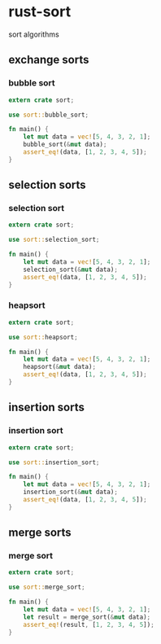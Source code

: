 # rust-sort

sort algorithms

## exchange sorts

### bubble sort

```rust
extern crate sort;

use sort::bubble_sort;

fn main() {
    let mut data = vec![5, 4, 3, 2, 1];
    bubble_sort(&mut data);
    assert_eq!(data, [1, 2, 3, 4, 5]);
}
```

## selection sorts

### selection sort

```rust
extern crate sort;

use sort::selection_sort;

fn main() {
    let mut data = vec![5, 4, 3, 2, 1];
    selection_sort(&mut data);
    assert_eq!(data, [1, 2, 3, 4, 5]);
}
```

### heapsort

```rust
extern crate sort;

use sort::heapsort;

fn main() {
    let mut data = vec![5, 4, 3, 2, 1];
    heapsort(&mut data);
    assert_eq!(data, [1, 2, 3, 4, 5]);
}
```

## insertion sorts

### insertion sort

```rust
extern crate sort;

use sort::insertion_sort;

fn main() {
    let mut data = vec![5, 4, 3, 2, 1];
    insertion_sort(&mut data);
    assert_eq!(data, [1, 2, 3, 4, 5]);
}
```

## merge sorts

### merge sort

```rust
extern crate sort;

use sort::merge_sort;

fn main() {
    let mut data = vec![5, 4, 3, 2, 1];
    let result = merge_sort(&mut data);
    assert_eq!(result, [1, 2, 3, 4, 5]);
}
```